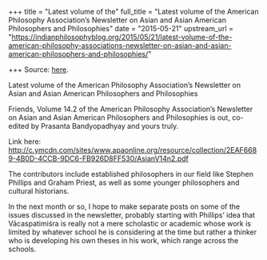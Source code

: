 +++
title = "Latest volume of the"
full_title = "Latest volume of the American Philosophy Association’s Newsletter on Asian and Asian American Philosophers and Philosophies"
date = "2015-05-21"
upstream_url = "https://indianphilosophyblog.org/2015/05/21/latest-volume-of-the-american-philosophy-associations-newsletter-on-asian-and-asian-american-philosophers-and-philosophies/"

+++
Source: [here](https://indianphilosophyblog.org/2015/05/21/latest-volume-of-the-american-philosophy-associations-newsletter-on-asian-and-asian-american-philosophers-and-philosophies/).

Latest volume of the American Philosophy Association’s Newsletter on Asian and Asian American Philosophers and Philosophies

Friends, Volume 14.2 of the American Philosophy Association’s Newsletter
on Asian and Asian American Philosophers and Philosophies is out,
co-edited by Prasanta Bandyopadhyay and yours truly.

Link here:
<http://c.ymcdn.com/sites/www.apaonline.org/resource/collection/2EAF6689-4B0D-4CCB-9DC6-FB926D8FF530/AsianV14n2.pdf>

The contributors include established philosophers in our field like
Stephen Phillips and Graham Priest, as well as some younger philosophers
and cultural historians.

In the next month or so, I hope to make separate posts on some of the
issues discussed in the newsletter, probably starting with Phillips’
idea that Vācaspatimiśra is really not a mere scholastic or academic
whose work is limited by whatever school he is considering at the time
but rather a thinker who is developing his own theses in his work, which
range across the schools.

